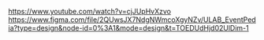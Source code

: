 https://www.youtube.com/watch?v=cjJUpHvXzvo
https://www.figma.com/file/2QUwsJX7NdgNWmcoXgyNZv/ULAB_EventPedia?type=design&node-id=0%3A1&mode=design&t=TOEDUdHjd02UlDim-1 
